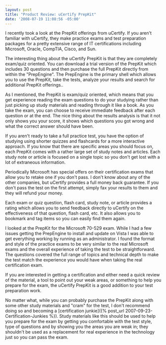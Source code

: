```yaml
---
layout: post
title: "Product Review: uCertify PrepKit"
date: '2008-07-19 11:08:56 -05:00'
---
```


I recently took a look at the PrepKit offerings from uCertify. If you aren't familiar with uCertify, they make practice exams and test preparation packages for a pretty extensive range of IT certifications including Microsoft, Oracle, CompTIA, Cisco, and Sun.

The interesting thing about the uCertify PrepKit is that they are completely exam/quiz oriented. You can download a trial version of the PrepKit which includes 30 questions and then purchase the full PrepKit directly from within the "PrepEngine". The PrepEngine is the primary shell which allows you to use the PrepKit, take the tests, analyze your results and search for additional PrepKit offerings..

As I mentioned, the PrepKit is exam/quiz oriented, which means that you get experience reading the exam questions to do your studying rather than just picking up study materials and reading through it like a book. As you take the exam, you can choose to receive immediate feedback after each question or at the end. The nice thing about the results analysis is that it not only shows you your score, it shows which questions you got wrong and what the correct answer should have been.

If you aren't ready to take a full practice test, you have the option of studying using shorter quizzes and flashcards for a more interactive approach. If you know that there are specific areas you should focus on, each PrepKit comes with a rather large set of study notes and articles. Each study note or article is focused on a single topic so you don't get lost with a lot of extraneous information.

Periodically Microsoft has special offers on their certification exams that allow you to retake one if you don't pass. I don't know about any of the other companies, but uCertify provides a full money back guarantee. If you don't pass the test on the first attempt, simply fax your results to them and they will refund your money.

Each exam or quiz question, flash card, study note, or article provides a rating which allows you to send feedback directly to uCertify on the effectiveness of that question, flash card, etc. It also allows you to bookmark and tag items so you can easily find them again.

I looked at the PrepKit for the Microsoft 70-529 exam. While I had a few issues getting the PrepEngine to install and update on Vista I was able to get everything working by running as an administrator. I found the format and style of the practice exams to be very similar to the real Microsoft exams and the overall experience of taking the test to be straightforward. The questions covered the full range of topics and technical depth to make the test match the experience you would have when taking the real certification exam.

If you are interested in getting a certification and either need a quick review of the material, a tool to point out your weak areas, or something to help you prepare for the exam, the uCertify PrepKit is a good addition to your test preparation work.

No matter what, while you can probably purchase the PrepKit along with some other study materials and "cram" for the test, I don't recommend doing so and becoming a [certification junkie]({% post_url 2007-09-23-Certification-Junkies %}). Study materials like this should be used to help you prepare for the exam by getting you comfortable with the test style, type of questions and by showing you the areas you are weak in; they shouldn't be used as a replacement for real experience in the technology just so you can pass the exam.
